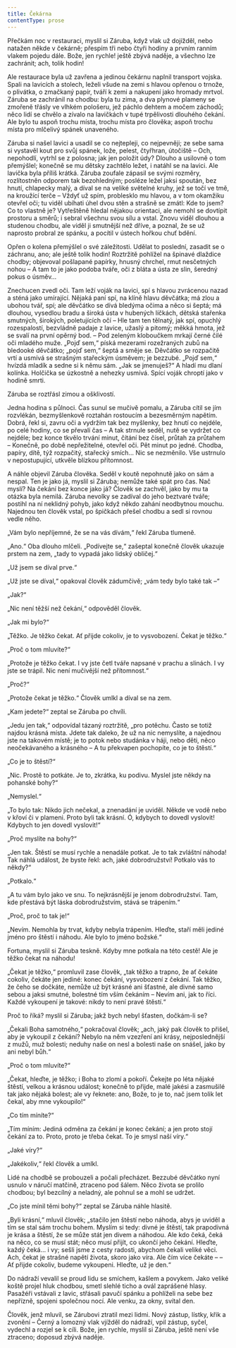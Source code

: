 ```yaml
---
title: Čekárna
contentType: prose
---
```


Přečkám noc v restauraci, myslil si Záruba, když vlak už dojížděl, nebo natažen někde v čekárně; přespím tři nebo čtyři hodiny a prvním ranním vlakem pojedu dále. Bože, jen rychle! ještě zbývá naděje, a všechno lze zachránit; ach, tolik hodin!

  

Ale restaurace byla už zavřena a jedinou čekárnu naplnil transport vojska. Spali na lavicích a stolech, leželi všude na zemi s hlavou opřenou o trnože, o plivátka, o zmačkaný papír, tváří k zemi a nakupení jako hromady mrtvol. Záruba se zachránil na chodbu: byla tu zima, a dva plynové plameny se zmořeně třásly ve vlhkém pološeru, jež páchlo dehtem a močem záchodů; něco lidí se chvělo a zívalo na lavičkách v tupé trpělivosti dlouhého čekání. Ale bylo tu aspoň trochu místa, trochu místa pro člověka; aspoň trochu místa pro mlčelivý spánek unaveného.

Záruba si našel lavici a usadil se co nejtepleji, co nejpevněji; ze sebe sama si vystavěl kout pro svůj spánek, lože, pelest, čtyřhran, útočiště – Och, nepohodlí, vytrhl se z polosna; jak jen položit údy? Dlouho a usilovně o tom přemýšlel; konečně se mu dětsky zachtělo ležet, i natáhl se na lavici. Ale lavička byla příliš krátká. Záruba zoufale zápasil se svými rozměry, rozlítostněn odporem tak bezohledným; posléze ležel jaksi spoután, bez hnutí, chlapecky malý, a díval se na veliké světelné kruhy, jež se točí ve tmě, na kroužící terče – Vždyť už spím, problesklo mu hlavou, a v tom okamžiku otevřel oči; tu viděl ubíhati úhel dvou stěn a strašně se zmátl: Kde to jsem? Co to vlastně je? Vytřeštěně hledal nějakou orientaci, ale nemohl se dovtípit prostoru a směrů; i sebral všechnu svou sílu a vstal. Znovu viděl dlouhou a studenou chodbu, ale viděl ji smutnější než dříve, a poznal, že se už naprosto probral ze spánku, a pocítil v ústech hořkou chuť bdění.

Opřen o kolena přemýšlel o své záležitosti. Udělat to poslední, zasadit se o záchranu, ano; ale ještě tolik hodin! Roztržitě pohlížel na špinavé dlaždice chodby; objevoval pošlapané papírky, hnusný chrchel, rmut nesčetných nohou – A tam to je jako podoba tváře, oči z bláta a ústa ze slin, šeredný pokus o úsměv…

Znechucen zvedl oči. Tam leží voják na lavici, spí s hlavou zvrácenou nazad a sténá jako umírající. Nějaká paní spí, na klíně hlavu děvčátka; má zlou a ubohou tvář, spí; ale děvčátko se dívá bledýma očima a něco si šeptá; má dlouhou, vysedlou bradu a široká ústa v hubených líčkách, dětská stařenka smutných, širokých, poletujících očí – Hle tam ten tělnatý, jak spí, opuchlý rozespalostí, bezvládně padaje z lavice, užaslý a pitomý; měkká hmota, jež se svalí na první opěrný bod. – Pod zeleným kloboučkem mrkají černé čilé oči mladého muže. „Pojď sem,“ píská mezerami rozežraných zubů na bledooké děvčátko; „pojď sem,“ šeptá a směje se. Děvčátko se rozpačitě vrtí a usmívá se strašným stařeckým úsměvem; je bezzubé. „Pojď sem,“ hvízdá mladík a sedne si k němu sám. „Jak se jmenuješ?“ A hladí mu dlaní kolínka. Holčička se úzkostně a nehezky usmívá. Spící voják chroptí jako v hodině smrti.

Záruba se roztřásl zimou a ošklivostí.

Jedna hodina s půlnoci. Čas sunul se mučivě pomalu, a Záruba cítil se jím rozvlékán, bezmyšlenkově roztahán rostoucím a bezesměrným napětím. Dobrá, řekl si, zavru oči a vydržím tak bez myšlenky, bez hnutí co nejdéle, po celé hodiny, co se převalí čas – A tak strnule seděl, nutě se vydržet co nejdéle; bez konce tkvělo trvání minut, čítání bez čísel, průtah za průtahem – Konečně, po době nepřežitelné, otevřel oči. Pět minut po jedné. Chodba, papíry, dítě, týž rozpačitý, stařecký smích… Nic se nezměnilo. Vše ustrnulo v nepostupující, utkvěle blízkou přítomnost.

A náhle objevil Záruba člověka. Seděl v koutě nepohnutě jako on sám a nespal. Ten je jako já, myslil si Záruba; nemůže také spát pro čas. Nač myslí? Na čekání bez konce jako já? Člověk se zachvěl, jako by mu ta otázka byla nemilá. Záruba nevolky se zadíval do jeho beztvaré tváře; postihl na ní neklidný pohyb, jako když někdo zahání neodbytnou mouchu. Najednou ten člověk vstal, po špičkách přešel chodbu a sedl si rovnou vedle něho.

„Vám bylo nepříjemné, že se na vás dívám,“ řekl Záruba tlumeně.

„Ano.“ Oba dlouho mlčeli. „Podívejte se,“ zašeptal konečně člověk ukazuje prstem na zem, „tady to vypadá jako lidský obličej.“

„Už jsem se díval prve.“

„Už jste se díval,“ opakoval člověk zádumčivě; „vám tedy bylo také tak –“

„Jak?“

„Nic není těžší než čekání,“ odpověděl člověk.

„Jak mi bylo?“

„Těžko. Je těžko čekat. Ať přijde cokoliv, je to vysvobození. Čekat je těžko.“

„Proč o tom mluvíte?“

„Protože je těžko čekat. I vy jste četl tváře napsané v prachu a slinách. I vy jste se trápil. Nic není mučivější než přítomnost.“

„Proč?“

„Protože čekat je těžko.“ Člověk umlkl a díval se na zem.

„Kam jedete?“ zeptal se Záruba po chvíli.

„Jedu jen tak,“ odpovídal tázaný roztržitě, „pro potěchu. Často se totiž najdou krásná místa. Jdete tak daleko, že už na nic nemyslíte, a najednou jste na takovém místě; je to potok nebo studánka v háji, nebo děti, něco neočekávaného a krásného – A tu překvapen pochopíte, co je to štěstí.“

„Co je to štěstí?“

„Nic. Prostě to potkáte. Je to, zkrátka, ku podivu. Myslel jste někdy na pohanské bohy?“

„Nemyslel.“

„To bylo tak: Nikdo jich nečekal, a znenadání je uviděl. Někde ve vodě nebo v křoví či v plameni. Proto byli tak krásní. Ó, kdybych to dovedl vyslovit! Kdybych to jen dovedl vyslovit!“

„Proč myslíte na bohy?“

„Jen tak. Štěstí se musí rychle a nenadále potkat. Je to tak zvláštní náhoda! Tak náhlá událost, že byste řekl: ach, jaké dobrodružství! Potkalo vás to někdy?“

„Potkalo.“

„A tu vám bylo jako ve snu. To nejkrásnější je jenom dobrodružství. Tam, kde přestává být láska dobrodružstvím, stává se trápením.“

„Proč, proč to tak je!“

„Nevím. Nemohla by trvat, kdyby nebyla trápením. Hleďte, staří měli jediné jméno pro štěstí i náhodu. Ale bylo to jméno božské.“

Fortuna, myslil si Záruba teskně. Kdyby mne potkala na této cestě! Ale je těžko čekat na náhodu!

„Čekat je těžko,“ promluvil zase člověk, „tak těžko a trapno, že ať čekáte cokoliv, čekáte jen jediné: konec čekání, vysvobození z čekání. Tak těžko, že čeho se dočkáte, nemůže už být krásné ani šťastné, ale divné samo sebou a jaksi smutné, bolestné tím vším čekáním – Nevím ani, jak to říci. Každé vykoupení je takové: nikdy to není pravé štěstí.“

Proč to říká? myslil si Záruba; jakž bych nebyl šťasten, dočkám-li se?

„Čekali Boha samotného,“ pokračoval člověk; „ach, jaký pak člověk to přišel, aby je vykoupil z čekání? Nebylo na něm vzezření ani krásy, nejposlednější z mužů, muž bolesti; neduhy naše on nesl a bolesti naše on snášel, jako by ani nebyl bůh.“

„Proč o tom mluvíte?“

„Čekat, hleďte, je těžko; i Boha to zlomí a pokoří. Čekejte po léta nějaké štěstí, velkou a krásnou událost; konečně to přijde, malé jakési a zasmušilé tak jako nějaká bolest; ale vy řeknete: ano, Bože, to je to, nač jsem tolik let čekal, aby mne vykoupilo!“

„Co tím míníte?“

„Tím míním: Jediná odměna za čekání je konec čekání; a jen proto stojí čekání za to. Proto, proto je třeba čekat. To je smysl naší víry.“

„Jaké víry?“

„Jakékoliv,“ řekl člověk a umlkl.

Lidé na chodbě se probouzeli a počali přecházet. Bezzubé děvčátko nyní usnulo v náručí matčině, ztraceno pod šálem. Něco života se prolilo chodbou; byl bezcílný a neladný, ale pohnul se a mohl se udržet.

„Co jste mínil těmi bohy?“ zeptal se Záruba náhle hlasitě.

„Byli krásní,“ mluvil člověk; „stačilo jen štěstí nebo náhoda, abys je uviděl a tím se stal sám trochu bohem. Myslím si tedy: divné je štěstí, tak prapodivná je krása a štěstí, že se může stát jen divem a náhodou. Ale kdo čeká, čeká na něco, co se musí stát; něco musí přijít, co ukončí jeho čekání. Hleďte, každý čeká… i vy; sešli jsme z cesty radosti, abychom čekali veliké věci. Ach, čekat je strašné napětí života, skoro jako víra. Ale čím více čekáte – – Ať přijde cokoliv, budeme vykoupeni. Hleďte, už je den.“

Do nádraží vevalil se proud lidu se smíchem, kašlem a povykem. Jako veliké koště projel hluk chodbou, smetl slehlé ticho a ovál zaprášené hlasy. Pasažéři vstávali z lavic, střásali pavučí spánku a pohlíželi na sebe bez nepřízně, spojeni společnou nocí. Ale venku, za okny, svítal den.

Člověk, jenž mluvil, se Zárubovi ztratil mezi lidmi. Nový zástup, lístky, křik a zvonění – Černý a lomozný vlak vjížděl do nádraží, vpil zástup, syčel, vydechl a rozjel se k cíli. Bože, jen rychle, myslil si Záruba, ještě není vše ztraceno; doposud zbývá naděje.
